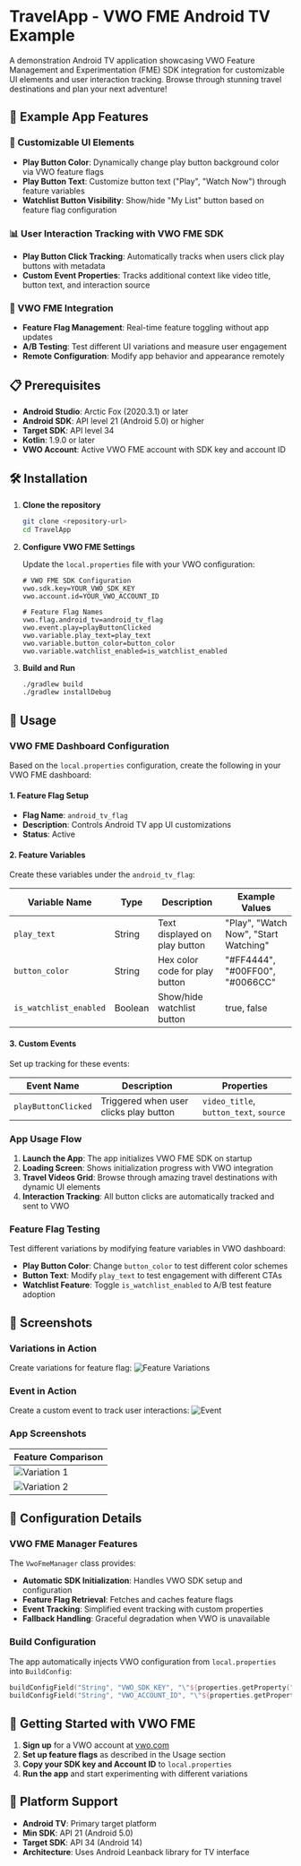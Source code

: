 # TravelApp - VWO FME Android TV Example

A demonstration Android TV application showcasing VWO Feature Management and Experimentation (FME) SDK integration for customizable UI elements and user interaction tracking. Browse through stunning travel destinations and plan your next adventure!

## 📱 Example App Features

### 🎨 Customizable UI Elements
- **Play Button Color**: Dynamically change play button background color via VWO feature flags
- **Play Button Text**: Customize button text ("Play", "Watch Now") through feature variables
- **Watchlist Button Visibility**: Show/hide "My List" button based on feature flag configuration

### 📊 User Interaction Tracking with VWO FME SDK
- **Play Button Click Tracking**: Automatically tracks when users click play buttons with metadata
- **Custom Event Properties**: Tracks additional context like video title, button text, and interaction source

### 🚀 VWO FME Integration
- **Feature Flag Management**: Real-time feature toggling without app updates
- **A/B Testing**: Test different UI variations and measure user engagement
- **Remote Configuration**: Modify app behavior and appearance remotely

## 📋 Prerequisites

- **Android Studio**: Arctic Fox (2020.3.1) or later
- **Android SDK**: API level 21 (Android 5.0) or higher
- **Target SDK**: API level 34
- **Kotlin**: 1.9.0 or later
- **VWO Account**: Active VWO FME account with SDK key and account ID

## 🛠 Installation

1. **Clone the repository**
   ```bash
   git clone <repository-url>
   cd TravelApp
   ```

2. **Configure VWO FME Settings**
   
   Update the `local.properties` file with your VWO configuration:
   ```properties
   # VWO FME SDK Configuration
   vwo.sdk.key=YOUR_VWO_SDK_KEY
   vwo.account.id=YOUR_VWO_ACCOUNT_ID
   
   # Feature Flag Names
   vwo.flag.android_tv=android_tv_flag
   vwo.event.play=playButtonClicked
   vwo.variable.play_text=play_text
   vwo.variable.button_color=button_color
   vwo.variable.watchlist_enabled=is_watchlist_enabled
   ```

3. **Build and Run**
   ```bash
   ./gradlew build
   ./gradlew installDebug
   ```

## 🎯 Usage

### VWO FME Dashboard Configuration

Based on the `local.properties` configuration, create the following in your VWO FME dashboard:

#### 1. Feature Flag Setup
- **Flag Name**: `android_tv_flag`
- **Description**: Controls Android TV app UI customizations
- **Status**: Active

#### 2. Feature Variables
Create these variables under the `android_tv_flag`:

| Variable Name | Type | Description | Example Values |
|---------------|------|-------------|----------------|
| `play_text` | String | Text displayed on play button | "Play", "Watch Now", "Start Watching" |
| `button_color` | String | Hex color code for play button | "#FF4444", "#00FF00", "#0066CC" |
| `is_watchlist_enabled` | Boolean | Show/hide watchlist button | true, false |

#### 3. Custom Events
Set up tracking for these events:

| Event Name | Description | Properties |
|------------|-------------|------------|
| `playButtonClicked` | Triggered when user clicks play button | `video_title`, `button_text`, `source` |

### App Usage Flow

1. **Launch the App**: The app initializes VWO FME SDK on startup
2. **Loading Screen**: Shows initialization progress with VWO integration
3. **Travel Videos Grid**: Browse through amazing travel destinations with dynamic UI elements
4. **Interaction Tracking**: All button clicks are automatically tracked and sent to VWO

### Feature Flag Testing

Test different variations by modifying feature variables in VWO dashboard:

- **Play Button Color**: Change `button_color` to test different color schemes
- **Button Text**: Modify `play_text` to test engagement with different CTAs
- **Watchlist Feature**: Toggle `is_watchlist_enabled` to A/B test feature adoption

## 📸 Screenshots

### Variations in Action
Create variations for feature flag:
![Feature Variations](ss/variations.png)

### Event in Action
Create a custom event to track user interactions:
![Event](ss/event.png)

### App Screenshots
| Feature Comparison                |
|-----------------------------------|
| ![Variation 1](ss/Variation1.png) |
| ![Variation 2](ss/Variation2.png) |

## 🔧 Configuration Details

### VWO FME Manager Features

The `VwoFmeManager` class provides:

- **Automatic SDK Initialization**: Handles VWO SDK setup and configuration
- **Feature Flag Retrieval**: Fetches and caches feature flags
- **Event Tracking**: Simplified event tracking with custom properties
- **Fallback Handling**: Graceful degradation when VWO is unavailable

### Build Configuration

The app automatically injects VWO configuration from `local.properties` into `BuildConfig`:

```kotlin
buildConfigField("String", "VWO_SDK_KEY", "\"${properties.getProperty("vwo.sdk.key")}\"")
buildConfigField("String", "VWO_ACCOUNT_ID", "\"${properties.getProperty("vwo.account.id")}\"")
```

## 🚀 Getting Started with VWO FME

1. **Sign up** for a VWO account at [vwo.com](https://vwo.com)
4. **Set up feature flags** as described in the Usage section
3. **Copy your SDK key and Account ID** to `local.properties`
5. **Run the app** and start experimenting with different variations

## 📱 Platform Support

- **Android TV**: Primary target platform
- **Min SDK**: API 21 (Android 5.0)
- **Target SDK**: API 34 (Android 14)
- **Architecture**: Uses Android Leanback library for TV interface
